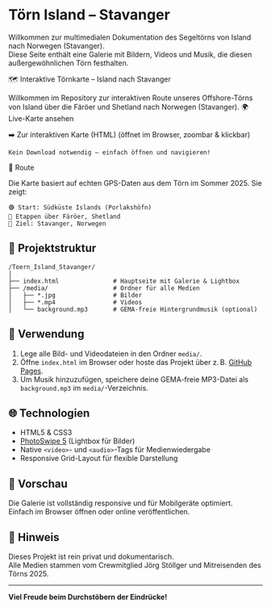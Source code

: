 
# Törn Island – Stavanger

Willkommen zur multimedialen Dokumentation des Segeltörns von Island nach Norwegen (Stavanger).  
Diese Seite enthält eine Galerie mit Bildern, Videos und Musik, die diesen außergewöhnlichen Törn festhalten.

🗺️ Interaktive Törnkarte – Island nach Stavanger

Willkommen im Repository zur interaktiven Route unseres Offshore-Törns von Island über die Färöer und Shetland nach Norwegen (Stavanger).
🌍 Live-Karte ansehen

➡️ Zur interaktiven Karte (HTML)
(öffnet im Browser, zoombar & klickbar)

    Kein Download notwendig – einfach öffnen und navigieren!

📌 Route

Die Karte basiert auf echten GPS-Daten aus dem Törn im Sommer 2025. Sie zeigt:

    🟢 Start: Südküste Islands (Porlakshöfn)
    🔵 Etappen über Färöer, Shetland
    🔴 Ziel: Stavanger, Norwegen


## 📁 Projektstruktur

```
/Toern_Island_Stavanger/
│
├── index.html               # Hauptseite mit Galerie & Lightbox
├── /media/                  # Ordner für alle Medien
│   ├── *.jpg                # Bilder
│   ├── *.mp4                # Videos
│   └── background.mp3       # GEMA-freie Hintergrundmusik (optional)
```

## 🔧 Verwendung

1. Lege alle Bild- und Videodateien in den Ordner `media/`.
2. Öffne `index.html` im Browser oder hoste das Projekt über z. B. [GitHub Pages](https://pages.github.com/).
3. Um Musik hinzuzufügen, speichere deine GEMA-freie MP3-Datei als `background.mp3` im `media/`-Verzeichnis.

## 🌐 Technologien

- HTML5 & CSS3
- [PhotoSwipe 5](https://photoswipe.com/) (Lightbox für Bilder)
- Native `<video>`- und `<audio>`-Tags für Medienwiedergabe
- Responsive Grid-Layout für flexible Darstellung

## 🧪 Vorschau

Die Galerie ist vollständig responsive und für Mobilgeräte optimiert.  
Einfach im Browser öffnen oder online veröffentlichen.

## 🛟 Hinweis

Dieses Projekt ist rein privat und dokumentarisch.  
Alle Medien stammen vom Crewmitglied Jörg Stöllger und Mitreisenden des Törns 2025.

---

**Viel Freude beim Durchstöbern der Eindrücke!**
